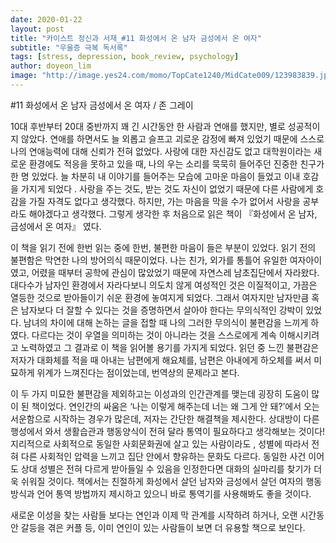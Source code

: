 ```yaml
---
date: 2020-01-22
layout: post
title: "카이스트 정신과 서재_#11 화성에서 온 남자 금성에서 온 여자"
subtitle: "우울증 극복 독서록"
tags: [stress, depression, book_review, psychology]
author: doyeon_lim
image: "http://image.yes24.com/momo/TopCate1240/MidCate009/123983839.jpg"
---
```


#11 화성에서 온 남자 금성에서 온 여자  / 존 그레이

 10대 후반부터 20대 중반까지 꽤 긴 시간동안 한 사람과 연애를 했지만, 별로 성공적이지 않았다. 연애를 하면서도 늘 외롭고 슬프고 괴로운 감정에 빠져 있었기 때문에 스스로 나의 연애능력에 대해 신뢰가 전혀 없었다. 사랑에 대한 자신감도 없고 대학원이라는 새로운 환경에도 적응을 못하고 있을 때, 나의 우는 소리를 묵묵히 들어주던 진중한 친구가 한 명 있었다. 늘 차분히 내 이야기를 들어주는 모습에 고마운 마음이 들었고 이내 호감을 가지게 되었다 . 사랑을 주는 것도, 받는 것도 자신이 없었기 때문에 다른 사람에게 호감을 가질 자격도 없다고 생각했다. 하지만, 가는 마음을 막을 수가 없어서 사랑을 공부라도 해야겠다고 생각했다. 그렇게 생각한 후 처음으로 읽은 책이 『화성에서 온 남자, 금성에서 온 여자』 였다.

 이 책을 읽기 전에 한번 읽는 중에 한번, 불편한 마음이 들은 부분이 있었다. 읽기 전의 불편함은 막연한 나의 방어의식  때문이었다. 나는 친가, 외가를 통틀어 유일한 여자아이였고, 어렸을 때부터 공학에 관심이 많았었기 때문에 자연스레 남초집단에서 자라왔다. 대다수가 남자인 환경에서 자라다보니 의도치 않게 여성적인 것은 이질적이고, 가끔은 열등한 것으로 받아들이기 쉬운 환경에 놓여지게 되었다. 그래서 여자지만 남자만큼 혹은 남자보다 더 잘할 수 있다는 것을 증명하면서 살아야 한다는 무의식적인 강박이 있었다. 남녀의 차이에 대해 논하는 글을 접할 때 나의 그러한 무의식이 불편감을 느끼게 하였다. 다르다는 것이 우열을 의미하는 것이 아니라는 것을 스스로에게 계속 이해시키려고 노력하였고 그 결과로 이 책을 읽어볼 용기를 가지게 되었다. 읽던 중 느낀 불편감은 저자가 대화체를 적을 때 아내는 남편에게 해요체를, 남편은 아내에게 하오체를 써서 미묘하게 위계가 느껴진다는 점이었는데, 번역상의 문제라고 본다. 

 이 두 가지 미묘한 불편감을 제외하고는 이성과의 인간관계를 맺는데 굉장히 도움이 많이 된 책이었다. 연인간의 싸움은 ‘나는 이렇게 해주는데 너는 왜 그게 안 돼?’에서 오는 서운함으로 시작하는 경우가 많은데, 저자는 간단한 해결책을 제시한다. 상대방이 다른 행성에서 와서 생활습관과 행동양식이 전혀 달라 통역이 필요하다고 생각해보는 것이다! 지리적으로 사회적으로 동일한 사회문화권에 살고 있는 사람이라도 , 성별에 따라서 전혀 다른 사회적인 압력을 느끼고 집단 안에서 향유하는 문화도 다르다. 동일한 사건 이어도 상대 성별은 전혀 다르게 받아들일 수 있음을 인정한다면 대화의 실마리를 찾기가 더욱 쉬워질 것이다. 책에서는 친절하게 화성에서 살던 남자와 금성에서 살던 여자의 행동방식과 언어 통역 방법까지 제시하고 있으니 바로 통역기를 사용해봐도 좋을 것이다.

 새로운 이성을 찾는 사람들 보다는 연인과 이제 막 관계를 시작하려 하거나, 오랜 시간동안 갈등을 겪은 커플 등, 이미 연인이 있는 사람들이 보면 더 유용할 책으로 보인다. 
